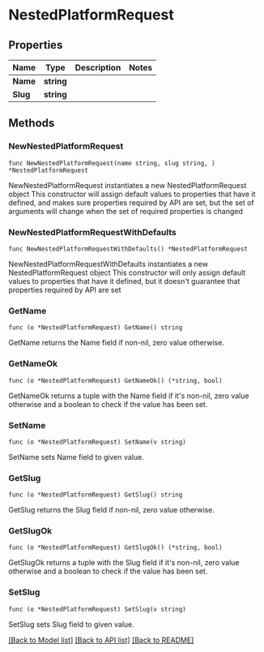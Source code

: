# NestedPlatformRequest

## Properties

Name | Type | Description | Notes
------------ | ------------- | ------------- | -------------
**Name** | **string** |  | 
**Slug** | **string** |  | 

## Methods

### NewNestedPlatformRequest

`func NewNestedPlatformRequest(name string, slug string, ) *NestedPlatformRequest`

NewNestedPlatformRequest instantiates a new NestedPlatformRequest object
This constructor will assign default values to properties that have it defined,
and makes sure properties required by API are set, but the set of arguments
will change when the set of required properties is changed

### NewNestedPlatformRequestWithDefaults

`func NewNestedPlatformRequestWithDefaults() *NestedPlatformRequest`

NewNestedPlatformRequestWithDefaults instantiates a new NestedPlatformRequest object
This constructor will only assign default values to properties that have it defined,
but it doesn't guarantee that properties required by API are set

### GetName

`func (o *NestedPlatformRequest) GetName() string`

GetName returns the Name field if non-nil, zero value otherwise.

### GetNameOk

`func (o *NestedPlatformRequest) GetNameOk() (*string, bool)`

GetNameOk returns a tuple with the Name field if it's non-nil, zero value otherwise
and a boolean to check if the value has been set.

### SetName

`func (o *NestedPlatformRequest) SetName(v string)`

SetName sets Name field to given value.


### GetSlug

`func (o *NestedPlatformRequest) GetSlug() string`

GetSlug returns the Slug field if non-nil, zero value otherwise.

### GetSlugOk

`func (o *NestedPlatformRequest) GetSlugOk() (*string, bool)`

GetSlugOk returns a tuple with the Slug field if it's non-nil, zero value otherwise
and a boolean to check if the value has been set.

### SetSlug

`func (o *NestedPlatformRequest) SetSlug(v string)`

SetSlug sets Slug field to given value.



[[Back to Model list]](../README.md#documentation-for-models) [[Back to API list]](../README.md#documentation-for-api-endpoints) [[Back to README]](../README.md)


